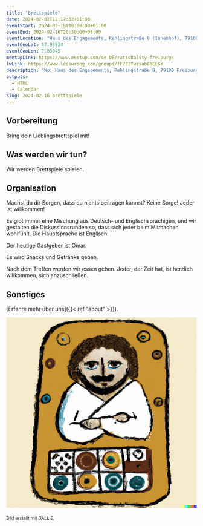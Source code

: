 ```yaml
---
title: "Brettspiele"
date: 2024-02-02T12:17:32+01:00
eventStart: 2024-02-16T18:00:00+01:00
eventEnd: 2024-02-16T20:30:00+01:00
eventLocation: "Haus des Engagements, Rehlingstraße 9 (Innenhof), 79100 Freiburg"
eventGeoLat: 47.98934
eventGeoLon: 7.83945
meetupLink: https://www.meetup.com/de-DE/rationality-freiburg/
lwLink: https://www.lesswrong.com/groups/fFZZ2Ywzsab86EESY
description: "Wo: Haus des Engagements, Rehlingstraße 9, 79100 Freiburg. Wann: Freitag, 2. Februar 2024, um 18:00 Uhr MEZ."
outputs:
  - HTML
  - Calendar
slug: 2024-02-16-brettspiele
---
```


## Vorbereitung

Bring dein Lieblingsbrettspiel mit!


## Was werden wir tun?

Wir werden Brettspiele spielen.


## Organisation

Machst du dir Sorgen, dass du nichts beitragen kannst? Keine Sorge! Jeder ist willkommen!

Es gibt immer eine Mischung aus Deutsch- und Englischsprachigen, und wir
gestalten die Diskussionsrunden so, dass sich jeder beim Mitmachen wohlfühlt.
Die Hauptsprache ist Englisch.

Der heutige Gastgeber ist Omar.

Es wird Snacks und Getränke geben.

Nach dem Treffen werden wir essen gehen. Jeder, der Zeit hat, ist herzlich
willkommen, sich anzuschließen.


## Sonstiges

[Erfahre mehr über uns]({{< ref "about" >}}).

![Sokrates spielt ein Brettspiel](cover.png "Sokrates spielt ein Brettspiel")

<small>Bild erstellt mit _DALL·E_.</small>
